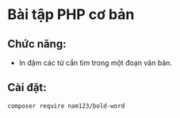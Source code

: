 # Bài tập PHP cơ bản

## Chức năng:
* In đậm các từ cần tìm trong một đoạn văn bản.

## Cài đặt:
```composer require nam123/bold-word```
